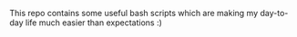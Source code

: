 This repo contains some useful bash scripts which are making my day-to-day life much easier than expectations :)
